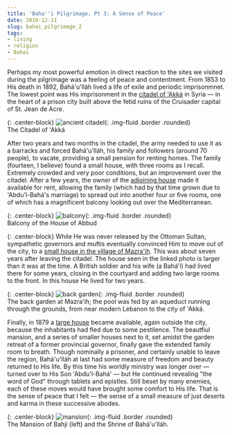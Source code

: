 ```yaml
---
title: 'Baha''i Pilgrimage, Pt 3: A Sense of Peace'
date: 2010-12-11
slug: bahai_pilgrimage_2
tags:
- living
- religion
- Bahai
---
```


Perhaps my most powerful emotion in direct reaction to the sites we visited
during the pilgrimage was a feeling of peace and contentment. From 1853 to His
death in 1892, Bah&aacute;'u'll&aacute;h lived a life of exile and periodic
imprisonmnet. The lowest point was His imprisonment in the [citadel of
'Akk&aacute;](http://www.bahaullah.org/akka/imposing-citadel) in Syria &mdash; in the heart of a prison city built above the
fetid ruins of the Cruisader capital of St. Jean de Acre.

{: .center-block}
![ancient citadel](http://lh3.ggpht.com/_mZAPo8ePwc4/TQPiiCB3eSI/AAAAAAAAApc/UovtgBRN0eU/s400/IMG_2148.JPG){: .img-fluid .border .rounded}<br>
The Citadel of 'Akk&aacute;

<!-- truncate -->

After two years and two months in the citadel, the army needed to use it as a
barracks and forced Bah&aacute;'u'll&aacute;h, his family and followers (around
70 people), to vacate, providing a small pension for renting homes. The family
(fourteen, I believe) found a small house, with three rooms as I recall.
Extremely crowded and very poor conditions, but an improvement over the citadel.
After a few years, the owner of the [adjoining house](http://www.bahaullah.org/akka/hatred-to-admiration)
made it available for rent, allowing the family (which had by that time grown
due to 'Abdu'l-Bah&aacute;'s marriage) to spread out into another four or five
rooms, one of which has a magnificent balcony looking out over the
Mediterranean.

{: .center-block}
![balcony](http://lh5.ggpht.com/_mZAPo8ePwc4/TQPiz8U-75I/AAAAAAAAApg/KdqmLoruXnQ/s400/IMG_2172.JPG){: .img-fluid .border .rounded}<br>
Balcony of the House of Abbud

{: .center-block} While He was never released by the Ottoman Sultan, sympathetic
governors and muftis eventually convinced Him to move out of the city, to a [small house in the
village of Mazra'ih](http://www.bahaullah.org/mazraih/mansion-mazraih). This was about seven years after leaving the citadel.
The house seen in the linked photo is larger than it was at the time. A British
soldier and his wife (a Bah&aacute;'&iacute;) had lived there for some years,
closing in the courtyard and adding two large rooms to the front. In this house
He lived for two years.

{: .center-block}
![back garden](http://lh4.ggpht.com/_mZAPo8ePwc4/TQPlMmleNVI/AAAAAAAAApk/P1gCdddXWwc/s400/IMG_2185.JPG){: .img-fluid .border .rounded}<br>
The back garden at Mazra'ih; the pool was fed by an aqueduct running through the grounds, from near modern Lebanon to the city of 'Akk&aacute;.

Finally, in 1879 a [large house](http://www.bahaullah.org/bahji/recognition-grows) became
available, again outside the city, because the inhabitants had fled due to some
pestilence. The beautfiul mansion, and a series of smaller houses next to it,
set amidst the garden retreat of a former provincial governor, finally gave the
extended family room to breath. Though nominally a prisoner, and certainly
unable to leave the region, Bah&aacute;'u'll&aacute;h at last had some measure
of freedom and beauty returned to His life. By this time his worldly ministry
was longer over &mdash; turned over to His Son 'Abdu'l-Bah&aacute;' &mdash; but
He continued revealing "the word of God" through tablets and epistles. Still
beset by many enemies, each of these moves would have brought some comfort to
His life. That is the sense of peace that I felt &mdash; the sense of a small
measure of just deserts and karma in these successive abodes.

{: .center-block}
![mansion](http://lh5.ggpht.com/_mZAPo8ePwc4/TQPliw2qZ1I/AAAAAAAAApo/MoNsYOshhRE/s400/IMG_2365.JPG){: .img-fluid .border .rounded}<br>
The Mansion of Bahj&iacute; (left) and the Shrine of Bah&aacute;'u'll&aacute;h.
